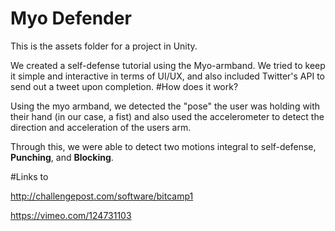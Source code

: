 # Myo Defender

This is the assets folder for a project in Unity. 

We created a self-defense tutorial using the Myo-armband. We tried to keep it simple and interactive in terms of UI/UX, and also included Twitter's API to 
send out a tweet upon completion. 
#How does it work?

Using the myo armband, we detected the "pose" the user was holding with their hand (in our case, a fist) and also used the 
accelerometer to detect the direction and acceleration of the users arm. 

Through this, we were able to detect two motions integral to self-defense, <b>Punching</b>, and <b>Blocking</b>. 

#Links to 

http://challengepost.com/software/bitcamp1

https://vimeo.com/124731103
